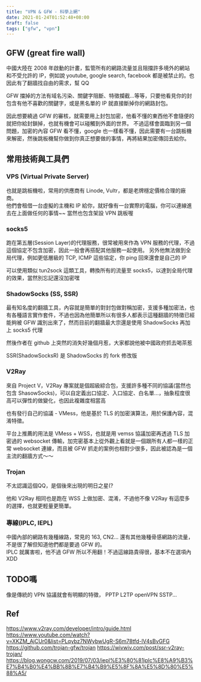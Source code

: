 ```yaml
---
title: "VPN & GFW - 科學上網"
date: 2021-01-24T01:52:48+08:00
draft: false
tags: ["gfw", "vpn"]
---
```


## GFW (great fire wall)
中國大陸在 2008 年啟動的計畫，監管所有的網路流量並且阻擋許多境外的網站和不受允許的 IP，例如說 youtube, google search, facebook 都是被禁止的。也因此有了翻牆找自由的需求，幫 QQ 

GFW 擋掉的方法有域名污染、關鍵字阻斷、特徵攔截...等等，只要他看見你的封包含有他不喜歡的關鍵字，或是黑名單的 IP 就直接斷掉你的網路封包。

因此想要繞過 GFW 的審核，就需要用上封包加密，他看不懂的東西他不會隨便的就把你給封鎖掉，也就有機會可以碰觸到外面的世界。
不過這樣會面臨到另一個問題，加密的內容 GFW 看不懂，google 也一樣看不懂，因此需要有一台跳板機來解密，然後跳板機幫你做到你真正想要做的事情，再將結果加密傳回去給你。


## 常用技術與工具們
### VPS (Virtual Private Server)
也就是跳板機啦，常用的供應商有 Linode, Vultr，都是老牌穩定價格合理的廠商。  
他們會租借一台虛擬的主機和 IP 給你，就好像有一台實際的電腦，你可以連線進去在上面做任何的事情~~ 當然也包含架設 VPN 跳板喔

### socks5
跑在第五層(Session Layer)的代理服務，很常被用來作為 VPN 服務的代理，不過這個協定不包含加密，因此一般會再搭配其他服務一起使用。
另外他無法做到全局代理，例如更低層級的 TCP, ICMP 這些協定，你 ping 回來還會是自己的 IP

可以使用類似 tun2sock 這類工具，轉換所有的流量至 socks5，以達到全局代理的效果，當然別忘記還沒加密嘿

### ShadowSocks (SS, SSR)
最有知名度的翻牆工具，內容就是簡單的對封包做對稱加密，支援多種加密法，也有各種語言實作套件，不過也因為他簡單所以有很多人都表示這種翻牆的特徵已經能夠被 GFW 識別出來了，然而目前的翻牆最大宗還是使用 ShadowSocks 再加上 socks5 代理

然後作者在 github 上突然的消失好幾個月惹，大家都說他被中國政府抓去喝茶惹

SSR(ShadowSocksR) 是 ShadowSocks 的 fork 修改版

### V2Ray
來自 Project V，V2Ray 專案就是個超級綜合包，支援許多種不同的協議(當然也包含 ShasowSocks)，可以自定義出口協定、入口協定、白名單...，抽象程度很高可以彈性的做變化，也因此複雜度相當高

也有發行自己的協議 - VMess，他是基於 TLS 的加密演算法，用於保護內容，混淆特徵。

平台上推薦的用法是 VMess + WSS，也就是用 vemss 協議加密再透過 TLS 加密過的 websocket 傳輸，加完密基本上從外觀上看就是一個跟所有人都一樣的正常 websocket 連線，而且被 GFW 抓走的案例也相對少很多，因此被認為是一個主流的翻牆方式～～

### Trojan
不太認識這個QQ，是個後來出現的明日之星(?

他和 V2Ray 相同也是跑在 WSS 上做加密、混淆，不過他不像 V2Ray 有這麼多的選擇，也就更輕量更簡單。

### 專線(IPLC, IEPL)
中國內部的網路有幾種線路，常見的 163, CN2... 還有其他幾種骨感網路的流量，不是很了解但知道他們都是要過 GFW 的。  
IPLC 就厲害啦，他不過 GFW 所以不用翻！不過這線路貴得很，基本不在選項內 XDD

## TODO嗎
像是傳統的 VPN 協議就會有明顯的特徵，
PPTP L2TP openVPN SSTP...


## Ref
https://www.v2ray.com/developer/intro/guide.html
https://www.youtube.com/watch?v=XKZM_AjCUr0&list=PLqybz7NWybwUgR-S6m78tfd-lV4sBvGFG
https://github.com/trojan-gfw/trojan
https://wivwiv.com/post/ssr-v2ray-trojan/
https://blog.wongcw.com/2019/07/03/iepl%E3%80%81iplc%E8%A9%B3%E7%B4%B0%E4%BB%8B%E7%B4%B9%E5%8F%8A%E5%8D%80%E5%88%A5/
